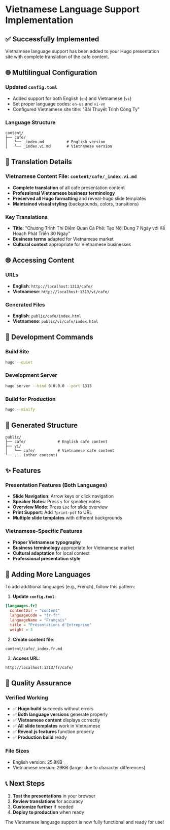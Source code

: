# Vietnamese Language Support Implementation

## ✅ **Successfully Implemented**

Vietnamese language support has been added to your Hugo presentation site with complete translation of the cafe content.

## 🌐 **Multilingual Configuration**

### Updated `config.toml`
- Added support for both English (`en`) and Vietnamese (`vi`)
- Set proper language codes: `en-us` and `vi-vn`
- Configured Vietnamese site title: "Bài Thuyết Trình Công Ty"

### Language Structure
```
content/
├── cafe/
│   └── _index.md          # English version
│   └── _index.vi.md       # Vietnamese version
```

## 📝 **Translation Details**

### Vietnamese Content File: `content/cafe/_index.vi.md`
- **Complete translation** of all cafe presentation content
- **Professional Vietnamese business terminology**
- **Preserved all Hugo formatting** and reveal-hugo slide templates
- **Maintained visual styling** (backgrounds, colors, transitions)

### Key Translations
- **Title**: "Chương Trình Thí Điểm Quán Cà Phê: Tạo Nội Dung 7 Ngày với Kế Hoạch Phát Triển 30 Ngày"
- **Business terms** adapted for Vietnamese market
- **Cultural context** appropriate for Vietnamese businesses

## 🌐 **Accessing Content**

### URLs
- **English**: `http://localhost:1313/cafe/`
- **Vietnamese**: `http://localhost:1313/vi/cafe/`

### Generated Files
- **English**: `public/cafe/index.html`
- **Vietnamese**: `public/vi/cafe/index.html`

## 🚀 **Development Commands**

### Build Site
```bash
hugo --quiet
```

### Development Server
```bash
hugo server --bind 0.0.0.0 --port 1313
```

### Build for Production
```bash
hugo --minify
```

## 📁 **Generated Structure**
```
public/
├── cafe/              # English cafe content
├── vi/
│   └── cafe/          # Vietnamese cafe content
└── ... (other content)
```

## ✨ **Features**

### Presentation Features (Both Languages)
- **Slide Navigation**: Arrow keys or click navigation
- **Speaker Notes**: Press `s` for speaker notes
- **Overview Mode**: Press `Esc` for slide overview
- **Print Support**: Add `?print-pdf` to URL
- **Multiple slide templates** with different backgrounds

### Vietnamese-Specific Features
- **Proper Vietnamese typography**
- **Business terminology** appropriate for Vietnamese market
- **Cultural adaptation** for local context
- **Professional presentation style**

## 🔄 **Adding More Languages**

To add additional languages (e.g., French), follow this pattern:

1. **Update `config.toml`**:
```toml
[languages.fr]
  contentDir = "content"
  languageCode = "fr-fr"
  languageName = "Français"
  title = "Présentations d'Entreprise"
  weight = 3
```

2. **Create content file**:
```
content/cafe/_index.fr.md
```

3. **Access URL**:
```
http://localhost:1313/fr/cafe/
```

## 🎯 **Quality Assurance**

### Verified Working
- ✅ **Hugo build** succeeds without errors
- ✅ **Both language versions** generate properly
- ✅ **Vietnamese content** displays correctly
- ✅ **All slide templates** work in Vietnamese
- ✅ **Reveal.js features** function properly
- ✅ **Production build** ready

### File Sizes
- English version: 25.8KB
- Vietnamese version: 29KB (larger due to character differences)

## 📞 **Next Steps**

1. **Test the presentations** in your browser
2. **Review translations** for accuracy
3. **Customize further** if needed
4. **Deploy to production** when ready

The Vietnamese language support is now fully functional and ready for use!